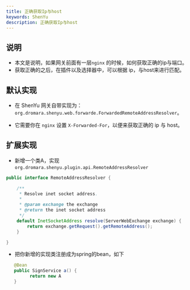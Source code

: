 ```yaml
---
title: 正确获取Ip与host
keywords: ShenYu
description: 正确获取Ip与host
---
```


## 说明

* 本文是说明，如果网关前面有一层`nginx` 的时候，如何获取正确的ip与端口。
* 获取正确的之后，在插件以及选择器中，可以根据 ip，与host来进行匹配。

## 默认实现

* 在 ShenYu 网关自带实现为：`org.dromara.shenyu.web.forwarde.ForwardedRemoteAddressResolver`。

* 它需要你在 `nginx` 设置 `X-Forwarded-For`，以便来获取正确的 ip 与 host。


## 扩展实现

* 新增一个类A，实现`org.dromara.shenyu.plugin.api.RemoteAddressResolver`

```java
public interface RemoteAddressResolver {

    /**
     * Resolve inet socket address.
     *
     * @param exchange the exchange
     * @return the inet socket address
     */
    default InetSocketAddress resolve(ServerWebExchange exchange) {
        return exchange.getRequest().getRemoteAddress();
    }

}
```

* 把你新增的实现类注册成为spring的bean，如下

```java
   @Bean
   public SignService a() {
         return new A
   }
```





